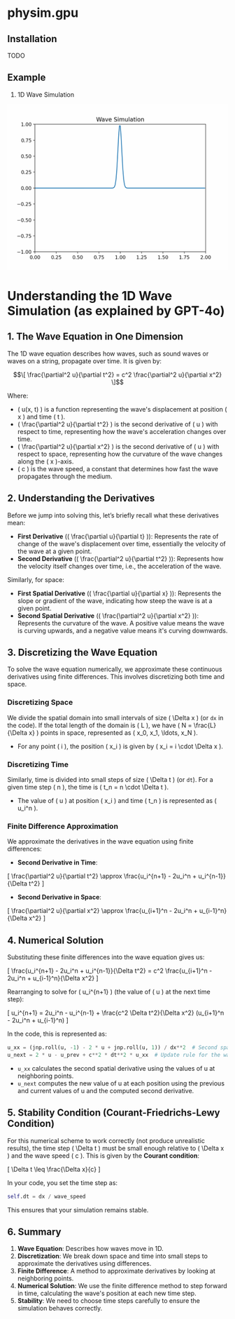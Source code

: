 # physim.gpu


## Installation
TODO 

## Example

1. 1D Wave Simulation

![Wave Simulation](assets/1d_wave_simulation.gif)



# Understanding the 1D Wave Simulation (as explained by GPT-4o)

## 1. The Wave Equation in One Dimension

The 1D wave equation describes how waves, such as sound waves or waves on a string, propagate over time. It is given by:

$$\[
\frac{\partial^2 u}{\partial t^2} = c^2 \frac{\partial^2 u}{\partial x^2}
\]$$


Where:
- \( u(x, t) \) is a function representing the wave's displacement at position \( x \) and time \( t \).
- \( \frac{\partial^2 u}{\partial t^2} \) is the second derivative of \( u \) with respect to time, representing how the wave's acceleration changes over time.
- \( \frac{\partial^2 u}{\partial x^2} \) is the second derivative of \( u \) with respect to space, representing how the curvature of the wave changes along the \( x \)-axis.
- \( c \) is the wave speed, a constant that determines how fast the wave propagates through the medium.

## 2. Understanding the Derivatives

Before we jump into solving this, let’s briefly recall what these derivatives mean:

- **First Derivative** (\( \frac{\partial u}{\partial t} \)): Represents the rate of change of the wave's displacement over time, essentially the velocity of the wave at a given point.
- **Second Derivative** (\( \frac{\partial^2 u}{\partial t^2} \)): Represents how the velocity itself changes over time, i.e., the acceleration of the wave.

Similarly, for space:

- **First Spatial Derivative** (\( \frac{\partial u}{\partial x} \)): Represents the slope or gradient of the wave, indicating how steep the wave is at a given point.
- **Second Spatial Derivative** (\( \frac{\partial^2 u}{\partial x^2} \)): Represents the curvature of the wave. A positive value means the wave is curving upwards, and a negative value means it's curving downwards.

## 3. Discretizing the Wave Equation

To solve the wave equation numerically, we approximate these continuous derivatives using finite differences. This involves discretizing both time and space.

### Discretizing Space

We divide the spatial domain into small intervals of size \( \Delta x \) (or `dx` in the code). If the total length of the domain is \( L \), we have \( N = \frac{L}{\Delta x} \) points in space, represented as \( x_0, x_1, \ldots, x_N \).

- For any point \( i \), the position \( x_i \) is given by \( x_i = i \cdot \Delta x \).

### Discretizing Time

Similarly, time is divided into small steps of size \( \Delta t \) (or `dt`). For a given time step \( n \), the time is \( t_n = n \cdot \Delta t \).

- The value of \( u \) at position \( x_i \) and time \( t_n \) is represented as \( u_i^n \).

### Finite Difference Approximation

We approximate the derivatives in the wave equation using finite differences:

- **Second Derivative in Time**:

\[
\frac{\partial^2 u}{\partial t^2} \approx \frac{u_i^{n+1} - 2u_i^n + u_i^{n-1}}{\Delta t^2}
\]

- **Second Derivative in Space**:

\[
\frac{\partial^2 u}{\partial x^2} \approx \frac{u_{i+1}^n - 2u_i^n + u_{i-1}^n}{\Delta x^2}
\]

## 4. Numerical Solution

Substituting these finite differences into the wave equation gives us:

\[
\frac{u_i^{n+1} - 2u_i^n + u_i^{n-1}}{\Delta t^2} = c^2 \frac{u_{i+1}^n - 2u_i^n + u_{i-1}^n}{\Delta x^2}
\]

Rearranging to solve for \( u_i^{n+1} \) (the value of \( u \) at the next time step):

\[
u_i^{n+1} = 2u_i^n - u_i^{n-1} + \frac{c^2 \Delta t^2}{\Delta x^2} (u_{i+1}^n - 2u_i^n + u_{i-1}^n)
\]

In the code, this is represented as:

```python
u_xx = (jnp.roll(u, -1) - 2 * u + jnp.roll(u, 1)) / dx**2  # Second spatial derivative
u_next = 2 * u - u_prev + c**2 * dt**2 * u_xx  # Update rule for the wave
```

- `u_xx` calculates the second spatial derivative using the values of u at neighboring points.
- `u_next` computes the new value of u at each position using the previous and current values of u and the computed second derivative.


## 5. Stability Condition (Courant-Friedrichs-Lewy Condition)

For this numerical scheme to work correctly (not produce unrealistic results), the time step \( \Delta t \) must be small enough relative to \( \Delta x \) and the wave speed \( c \). This is given by the **Courant condition**:

\[
\Delta t \leq \frac{\Delta x}{c}
\]

In your code, you set the time step as:

```python
self.dt = dx / wave_speed
```

This ensures that your simulation remains stable.


## 6. Summary
1. **Wave Equation**: Describes how waves move in 1D.
2. **Discretization**: We break down space and time into small steps to approximate the derivatives using differences.
3. **Finite Difference**: A method to approximate derivatives by looking at neighboring points.
4. **Numerical Solution**: We use the finite difference method to step forward in time, calculating the wave's position at each new time step.
5. **Stability**: We need to choose time steps carefully to ensure the simulation behaves correctly.

